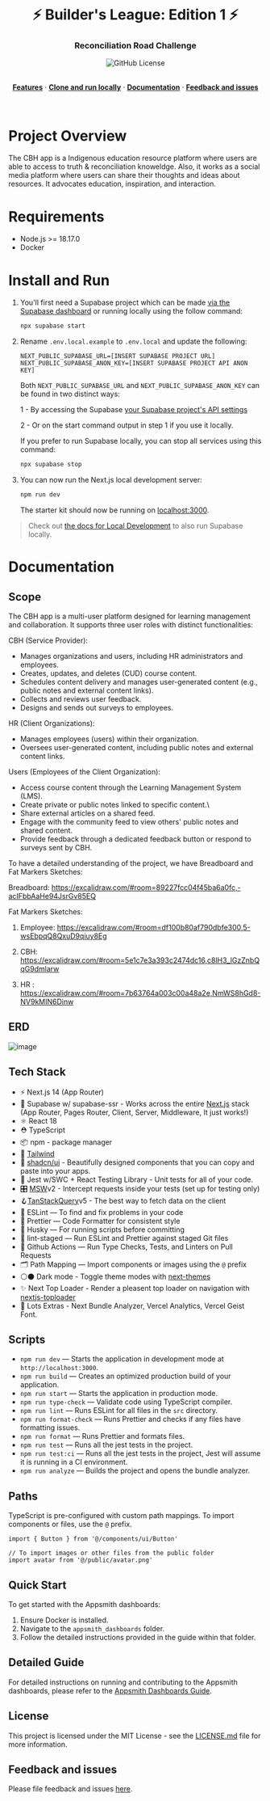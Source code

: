 <h1 align="center">⚡ Builder's League: Edition 1 ⚡</h1>

<h3 align="center">
 Reconciliation Road Challenge
</h3>

<div align="center">

<img alt="GitHub License" src="https://img.shields.io/github/license/michaeltroya/supa-next-starter">
</div>

<br/>

<p align="center">
  <a href="#features"><strong>Features</strong></a> ·
  <a href="#clone-and-run-locally"><strong>Clone and run locally</strong></a> ·
  <a href="#documentation"><strong>Documentation</strong></a> ·
  <a href="#feedback-and-issues"><strong>Feedback and issues</strong></a>
</p>
<br/>

# Project Overview
The CBH app is a Indigenous education resource platform where users are able to access to truth & reconciliation knoweldge. Also, it works as a social media platform where users can share their thoughts and ideas about resources. It advocates education, inspiration, and interaction.  

# Requirements
- Node.js >= 18.17.0
- Docker

# Install and Run
1. You'll first need a Supabase project which can be made [via the Supabase dashboard](https://database.new) or running locally using the follow command:

   ```bash
   npx supabase start
   ```

2. Rename `.env.local.example` to `.env.local` and update the following:

   ```
   NEXT_PUBLIC_SUPABASE_URL=[INSERT SUPABASE PROJECT URL]
   NEXT_PUBLIC_SUPABASE_ANON_KEY=[INSERT SUPABASE PROJECT API ANON KEY]
   ```

   Both `NEXT_PUBLIC_SUPABASE_URL` and `NEXT_PUBLIC_SUPABASE_ANON_KEY` can be found in two distinct ways:

   1 - By accessing the Supabase [your Supabase project's API settings](https://app.supabase.com/project/_/settings/api)

   2 - Or on the start command output in step 1 if you use it locally.

   If you prefer to run Supabase locally, you can stop all services using this command:

   ```bash
   npx supabase stop
   ```

3. You can now run the Next.js local development server:

   ```bash
   npm run dev
   ```

   The starter kit should now be running on [localhost:3000](http://localhost:3000/).

> Check out [the docs for Local Development](https://supabase.com/docs/guides/getting-started/local-development) to also run Supabase locally.

# Documentation
## Scope
The CBH app is a multi-user platform designed for learning management and collaboration. It supports three user roles with distinct functionalities:

CBH (Service Provider):
- Manages organizations and users, including HR administrators and employees.
- Creates, updates, and deletes (CUD) course content.
- Schedules content delivery and manages user-generated content (e.g., public notes and external content links).
- Collects and reviews user feedback.
- Designs and sends out surveys to employees.
  
HR (Client Organizations):
- Manages employees (users) within their organization.
- Oversees user-generated content, including public notes and external content links.
  
Users (Employees of the Client Organization):
- Access course content through the Learning Management System (LMS).
- Create private or public notes linked to specific content.\
- Share external articles on a shared feed.
- Engage with the community feed to view others' public notes and shared content.
- Provide feedback through a dedicated feedback button or respond to surveys sent by CBH.

To have a detailed understanding of the project, we have Breadboard and Fat Markers Sketches:

Breadboard: https://excalidraw.com/#room=89227fcc04f45ba6a0fc,-acIFbbAaHe94JsrGv85EQ

Fat Markers Sketches:

1. Employee: https://excalidraw.com/#room=df100b80af790dbfe300,5-wsEbpqQ8QxuD9qiuy8Eg

2. CBH: https://excalidraw.com/#room=5e1c7e3a393c2474dc16,c8lH3_lGzZnbQqG9dmlarw

3. HR : https://excalidraw.com/#room=7b63764a003c00a48a2e,NmWS8hGd8-NV9kMIN6Dinw

## ERD
![image](https://github.com/user-attachments/assets/455f25d2-7a7b-4f0c-8159-e7c3ce419783)
## Tech Stack

- ⚡️ Next.js 14 (App Router)
- 💚 Supabase w/ supabase-ssr - Works across the entire [Next.js](https://nextjs.org) stack (App Router, Pages Router, Client, Server, Middleware, It just works!)
- ⚛️ React 18
- ⛑ TypeScript
- 📦 npm - package manager
- 🎨 [Tailwind](https://tailwindcss.com/)
- 🔌 [shadcn/ui](https://ui.shadcn.com/) - Beautifully designed components that you can copy and paste into your apps.
- 🧪 Jest w/SWC + React Testing Library - Unit tests for all of your code.
- 🎛️ [MSW](https://mswjs.io/)v2 - Intercept requests inside your tests (set up for testing only)
- 🪝[TanStackQuery](https://tanstack.com/query/v5)v5 - The best way to fetch data on the client
- 📏 ESLint — To find and fix problems in your code
- 💖 Prettier — Code Formatter for consistent style
- 🐶 Husky — For running scripts before committing
- 🚫 lint-staged — Run ESLint and Prettier against staged Git files
- 👷 Github Actions — Run Type Checks, Tests, and Linters on Pull Requests
- 🗂 Path Mapping — Import components or images using the `@` prefix
- ⚪⚫ Dark mode - Toggle theme modes with [next-themes](https://github.com/pacocoursey/next-themes)
- ✨ Next Top Loader - Render a pleasent top loader on navigation with [nextjs-toploader](https://github.com/TheSGJ/nextjs-toploader)
- 🔋 Lots Extras - Next Bundle Analyzer, Vercel Analytics, Vercel Geist Font.


  
## Scripts

- `npm run dev` — Starts the application in development mode at `http://localhost:3000`.
- `npm run build` — Creates an optimized production build of your application.
- `npm run start` — Starts the application in production mode.
- `npm run type-check` — Validate code using TypeScript compiler.
- `npm run lint` — Runs ESLint for all files in the `src` directory.
- `npm run format-check` — Runs Prettier and checks if any files have formatting issues.
- `npm run format` — Runs Prettier and formats files.
- `npm run test` — Runs all the jest tests in the project.
- `npm run test:ci` — Runs all the jest tests in the project, Jest will assume it is running in a CI environment.
- `npm run analyze` — Builds the project and opens the bundle analyzer.

## Paths

TypeScript is pre-configured with custom path mappings. To import components or files, use the `@` prefix.

```tsx
import { Button } from '@/components/ui/Button'

// To import images or other files from the public folder
import avatar from '@/public/avatar.png'
```

## Quick Start

To get started with the Appsmith dashboards:

1. Ensure Docker is installed.
2. Navigate to the `appsmith_dashboards` folder.
3. Follow the detailed instructions provided in the guide within that folder.

## Detailed Guide

For detailed instructions on running and contributing to the Appsmith dashboards, please refer to the [Appsmith Dashboards Guide](./appsmith_dashboards/README.md).

## License

This project is licensed under the MIT License - see the [LICENSE.md](LICENSE.md) file for more information.

## Feedback and issues

Please file feedback and issues [here](https://github.com/michaeltroya/supa-next-starter/issues).
